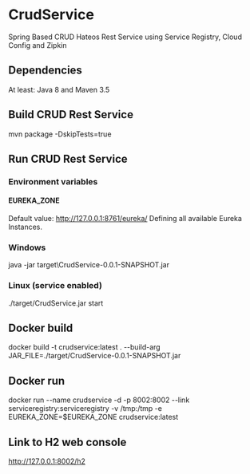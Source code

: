 # CrudService
Spring Based CRUD Hateos Rest Service using Service Registry, Cloud Config and Zipkin

## Dependencies
At least: Java 8 and Maven 3.5

## Build CRUD Rest Service
mvn package -DskipTests=true

## Run CRUD Rest Service
### Environment variables
#### EUREKA_ZONE 
Default value: http://127.0.0.1:8761/eureka/
Defining all available Eureka Instances.

### Windows
java -jar target\CrudService-0.0.1-SNAPSHOT.jar

### Linux (service enabled)
./target/CrudService.jar start

## Docker build
docker build -t crudservice:latest . --build-arg JAR_FILE=./target/CrudService-0.0.1-SNAPSHOT.jar

## Docker run
docker run --name crudservice -d -p 8002:8002 --link serviceregistry:serviceregistry -v /tmp:/tmp -e EUREKA_ZONE=$EUREKA_ZONE crudservice:latest

## Link to H2 web console
http://127.0.0.1:8002/h2
